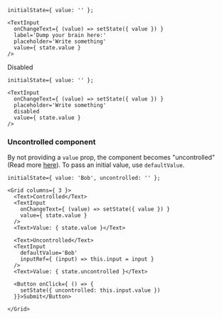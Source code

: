 ```
initialState={ value: '' };

<TextInput
  onChangeText={ (value) => setState({ value }) }
  label='Dump your brain here:'
  placeholder='Write something'
  value={ state.value }
/>
```

Disabled

```
initialState={ value: '' };

<TextInput
  onChangeText={ (value) => setState({ value }) }
  placeholder='Write something'
  disabled
  value={ state.value }
/>
```

### Uncontrolled component

By not providing a `value` prop, the component becomes "uncontrolled" (Read more [here](https://facebook.github.io/react/docs/uncontrolled-components.html)). To pass an
initial value, use `defaultValue`.

```
initialState={ value: 'Bob', uncontrolled: '' };

<Grid columns={ 3 }>
  <Text>Controlled</Text>
  <TextInput
    onChangeText={ (value) => setState({ value }) }
    value={ state.value }
  />
  <Text>Value: { state.value }</Text>

  <Text>Uncontrolled</Text>
  <TextInput
    defaultValue='Bob'
    inputRef={ (input) => this.input = input }
  />
  <Text>Value: { state.uncontrolled }</Text>

  <Button onClick={ () => {
    setState({ uncontrolled: this.input.value })
  }}>Submit</Button>

</Grid>
```
